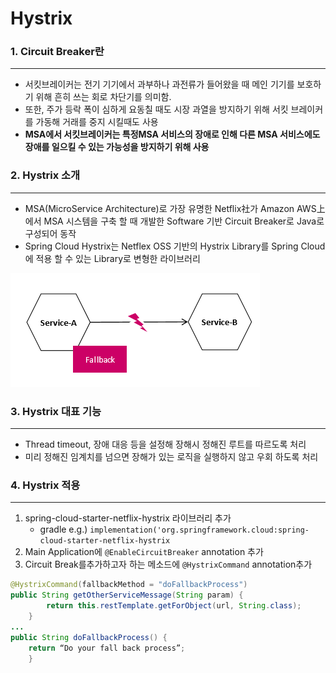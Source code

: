 # Hystrix


### 1. Circuit Breaker란

___

- 서킷브레이커는 전기 기기에서 과부하나 과전류가 들어왔을 때 메인 기기를 보호하기 위해 흔히 쓰는 회로 차단기를 의미함.
- 또한, 주가 등락 폭이 심하게 요동칠 때도 시장 과열을 방지하기 위해 서킷 브레이커를 가동해 거래를 중지 시킬때도 사용
- **MSA에서 서킷브레이커는 특정MSA 서비스의 장애로 인해 다른 MSA 서비스에도 장애를 일으킬 수 있는 가능성을 방지하기 위해 사용**



### 2. Hystrix 소개

___

- MSA(MicroService Architecture)로 가장 유명한 Netflix社가 Amazon AWS上에서 MSA 시스템을 구축 할 때 개발한 Software 기반 Circuit Breaker로 Java로 구성되어 동작
- Spring Cloud Hystrix는 Netflex OSS 기반의 Hystrix Library를 Spring Cloud에 적용 할 수 있는 Library로 변형한 라이브러리

![Hystrix](/Img/Hystrix.png)



### 3. Hystrix 대표 기능

___

- Thread timeout, 장애 대응 등을 설정해 장해시 정해진 루트를 따르도록 처리
- 미리 정해진 임계치를 넘으면 장해가 있는 로직을 실행하지 않고 우회 하도록 처리



### 4. Hystrix 적용

___

1. spring-cloud-starter-netflix-hystrix 라이브러리 추가 
   - gradle e.g.) `implementation('org.springframework.cloud:spring-cloud-starter-netflix-hystrix` 
2. Main Application에 `@EnableCircuitBreaker` annotation 추가
3. Circuit Break를추가하고자 하는 메소드에 `@HystrixCommand` annotation추가

```java
@HystrixCommand(fallbackMethod = "doFallbackProcess")
public String getOtherServiceMessage(String param) {
        return this.restTemplate.getForObject(url, String.class);
    }
...
public String doFallbackProcess() { 
    return “Do your fall back process”; 
	}
```

